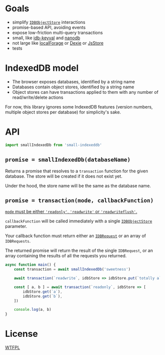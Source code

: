 # Goals

- simplify [`IDBObjectStore`](https://developer.mozilla.org/en-US/docs/Web/API/IDBObjectStore) interactions
- promise-based API, avoiding events
- expose low-friction multi-query transactions
- small, like [idb-keyval](https://github.com/jakearchibald/idb-keyval) and [nanodb](https://github.com/lrlna/nanoidb)
- not large like [localForage](https://github.com/localForage/localForage/blob/master/src/localforage.js) or [Dexie](https://github.com/dfahlander/Dexie.js/blob/master/src/Dexie.js) or [JsStore](https://github.com/ujjwalguptaofficial/JsStore/blob/master/Code/JsStore/JsStoreInstance.ts)
- tests

# IndexedDB model

- The browser exposes databases, identified by a string name
- Databases contain object stores, identified by a string name
- Object stores can have transactions applied to them with any number of read/write/delete actions

For now, this library ignores some IndexedDB features (version numbers, multiple object stores per database) for simplicity's sake.

# API

```js
import smallIndexedDb from 'small-indexeddb'
```

## `promise = smallIndexedDb(databaseName)`

Returns a promise that resolves to a `transaction` function for the given database.  The store will be created if it does not exist yet.

Under the hood, the store name will be the same as the database name.

## `promise = transaction(mode, callbackFunction)`

[`mode` must be either `'readonly'`, `'readwrite'` or `'readwriteflush'`.](https://developer.mozilla.org/en-US/docs/Web/API/IDBDatabase/transaction#Parameters)

`callbackFunction` will be called immediately with a single [`IDBObjectStore`](https://developer.mozilla.org/en-US/docs/Web/API/IDBObjectStore) parameter.

Your callback function must return either an [`IDBRequest`](https://developer.mozilla.org/en-US/docs/Web/API/IDBRequest) or an array of `IDBRequests`.

The returned promise will return the result of the single `IDBRequest`, or an array containing the results of all the requests you returned.

```js
async function main() {
	const transaction = await smallIndexedDb('sweetness')

	await transaction(`readwrite`, idbStore => idbStore.put(`totally a`, `a`))

	const [ a, b ] = await transaction(`readonly`, idbStore => [
		idbStore.get(`a`),
		idbStore.get(`b`),
	])

	console.log(a, b)
}
```

# License

[WTFPL](http://wtfpl2.com)

